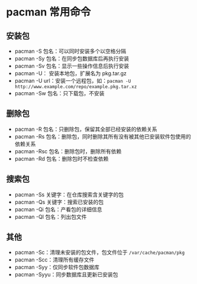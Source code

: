 # pacman 常用命令
## 安装包
- pacman -S 包名：可以同时安装多个以空格分隔
- pacman -Sy 包名：在同步包数据库后再执行安装
- pacman -Sv 包名：显示一些操作信息后执行安装
- pacman -U： 安装本地包，扩展名为 pkg.tar.gz
- pacman -U url：安装一个远程包，如：`pacman -U http://www.example.com/repo/example.pkg.tar.xz`
- pacman -Sw 包名：只下载包，不安装

## 删除包
- pacman -R 包名：只删除包，保留其全部已经安装的依赖关系
- pacman -Rs 包名：删除包，同时删除其所有没有被其他已安装软件包使用的依赖关系
- pacman -Rsc 包名：删除包时，删除所有依赖
- pacman -Rd 包名：删除包时不检查依赖

## 搜索包
- pacman -Ss 关键字：在仓库搜索含关键字的包
- pacman -Qs 关键字：搜索已安装的包
- pacman -Qi 包名：产看包的详细信息
- pacman -QI 包名：列出包文件

## 其他
- pacman -Sc：清理未安装的包文件，包文件位于 `/var/cache/pacman/pkg`
- pacman -Scc：清理所有缓存文件
- pacman -Syy：仅同步软件包数据库
- pacman -Syyu：同步数据库且更新已安装包